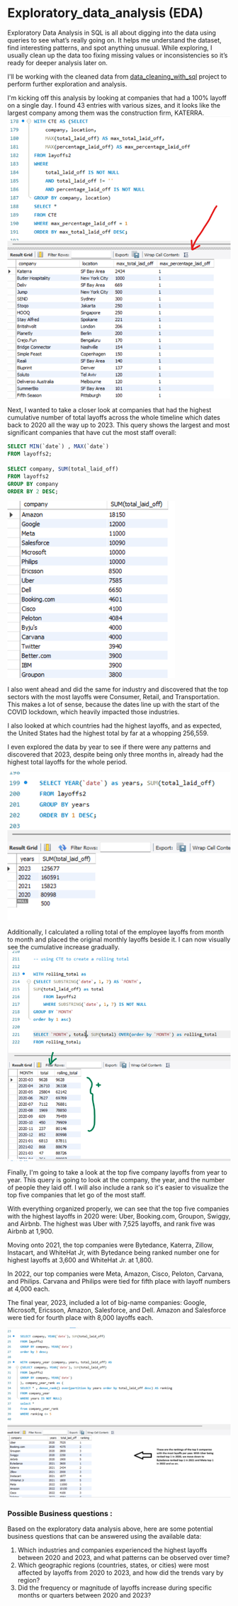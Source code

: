 # Exploratory_data_analysis (EDA)

Exploratory Data Analysis in SQL is all about digging into the data using queries to see what’s really going on. It helps me understand the dataset, find interesting patterns, and spot anything unusual. While exploring, I usually clean up the data too fixing missing values or inconsistencies so it’s ready for deeper analysis later on.

I'll be working with the cleaned data from [data_cleaning_with_sql](https://github.com/Hayat-Halabi/data_cleaning_with_sql/tree/main) project to perform further exploration and analysis.

I'm kicking off this analysis by looking at companies that had a 100% layoff on a single day. I found 43 entries with various sizes, and it looks like the largest company among them was the construction firm, KATERRA.
![image alt](https://github.com/Hayat-Halabi/Exploratory_data_analysis/blob/main/ss10.png?raw=true)

Next, I wanted to take a closer look at companies that had the highest cumulative number of total layoffs across the whole timeline which dates back to 2020 all the way up to 2023. This query shows the largest and most significant companies that have cut the most staff overall:
```sql
SELECT MIN(`date`) , MAX(`date`)
FROM layoffs2;

SELECT company, SUM(total_laid_off)
FROM layoffs2
GROUP BY company
ORDER BY 2 DESC;
``` 
![image alt](https://github.com/Hayat-Halabi/Exploratory_data_analysis/blob/main/ss11.png?raw=true)


I also went ahead and did the same for industry and discovered that the top sectors with the most layoffs were Consumer, Retail, and Transportation. This makes a lot of sense, because the dates line up with the start of the COVID lockdown, which heavily impacted those industries.

I also looked at which countries had the highest layoffs, and as expected, the United States had the highest total by far at a whopping 256,559.

I even explored the data by year to see if there were any patterns and discovered that 2023, despite being only three months in, already had the highest total layoffs for the whole period.

![image alt](https://github.com/Hayat-Halabi/Exploratory_data_analysis/blob/main/ss12.png?raw=true)

Additionally, I calculated a rolling total of the employee layoffs from month to month and placed the original monthly layoffs beside it. I can now visually see the cumulative increase gradually. ![image](https://github.com/Hayat-Halabi/Exploratory_data_analysis/blob/main/ss13.png?raw=true)

Finally, I'm going to take a look at the top five company layoffs from year to year. This query is going to look at the company, the year, and the number of people they laid off. I will also include a rank so it's easier to visualize the top five companies that let go of the most staff.

With everything organized properly, we can see that the top five companies with the highest layoffs in 2020 were: Uber, Booking.com, Groupon, Swiggy, and Airbnb. The highest was Uber with 7,525 layoffs, and rank five was Airbnb at 1,900.

Moving onto 2021, the top companies were Bytedance, Katerra, Zillow, Instacart, and WhiteHat Jr, with Bytedance being ranked number one for highest layoffs at 3,600 and WhiteHat Jr. at 1,800.

In 2022, our top companies were Meta, Amazon, Cisco, Peloton, Carvana, and Philips. Carvana and Philips were tied for fifth place with layoff numbers at 4,000 each.

The final year, 2023, included a lot of big-name companies: Google, Microsoft, Ericsson, Amazon, Salesforce, and Dell. Amazon and Salesforce were tied for fourth place with 8,000 layoffs each.

![image alt](https://github.com/Hayat-Halabi/Exploratory_data_analysis/blob/main/ss14.png?raw=true)

### Possible Business questions :

Based on the exploratory data analysis above, here are some potential business questions that can be answered using the available data:

1. Which industries and companies experienced the highest layoffs between 2020 and 2023, and what patterns can be observed over time?
2. Which geographic regions (countries, states, or cities) were most affected by layoffs from 2020 to 2023, and how did the trends vary by region?
3. Did the frequency or magnitude of layoffs increase during specific months or quarters between 2020 and 2023?
